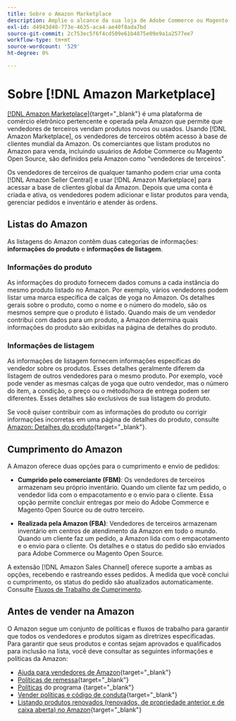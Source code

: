 ```yaml
---
title: Sobre o Amazon Marketplace
description: Amplie o alcance da sua loja de Adobe Commerce ou Magento Open Source, aproveitando seu catálogo de produtos como listagens no Amazon Marketplace.
exl-id: d4943d40-773e-4635-aca4-ae40f8ada7bd
source-git-commit: 2c753ec5f6f4cd509e61b4875e09e9a1a2577ee7
workflow-type: tm+mt
source-wordcount: '529'
ht-degree: 0%

---
```


# Sobre [!DNL Amazon Marketplace]

[[!DNL Amazon Marketplace]](https://sell.amazon.com/){target=&quot;_blank&quot;} é uma plataforma de comércio eletrônico pertencente e operada pela Amazon que permite que vendedores de terceiros vendam produtos novos ou usados. Usando [!DNL Amazon Marketplace], os vendedores de terceiros obtêm acesso à base de clientes mundial da Amazon. Os comerciantes que listam produtos no Amazon para venda, incluindo usuários de Adobe Commerce ou Magento Open Source, são definidos pela Amazon como &quot;vendedores de terceiros&quot;.

Os vendedores de terceiros de qualquer tamanho podem criar uma conta [!DNL Amazon Seller Central] e usar [!DNL Amazon Marketplace] para acessar a base de clientes global da Amazon. Depois que uma conta é criada e ativa, os vendedores podem adicionar e listar produtos para venda, gerenciar pedidos e inventário e atender às ordens.

## Listas do Amazon

As listagens do Amazon contêm duas categorias de informações: **informações do produto** e **informações de listagem**.

### Informações do produto

As informações do produto fornecem dados comuns a cada instância do mesmo produto listado no Amazon. Por exemplo, vários vendedores podem listar uma marca específica de calças de yoga no Amazon. Os detalhes gerais sobre o produto, como o nome e o número do modelo, são os mesmos sempre que o produto é listado. Quando mais de um vendedor contribui com dados para um produto, a Amazon determina quais informações do produto são exibidas na página de detalhes do produto.

### Informações de listagem

As informações de listagem fornecem informações específicas do vendedor sobre os produtos. Esses detalhes geralmente diferem da listagem de outros vendedores para o mesmo produto. Por exemplo, você pode vender as mesmas calças de yoga que outro vendedor, mas o número do item, a condição, o preço ou o método/hora de entrega podem ser diferentes. Esses detalhes são exclusivos de sua listagem do produto.

Se você quiser contribuir com as informações do produto ou corrigir informações incorretas em uma página de detalhes do produto, consulte [Amazon: Detalhes do produto](https://sellercentral.amazon.com/gp/help/external/200335450){target=&quot;_blank&quot;}.

## Cumprimento do Amazon

A Amazon oferece duas opções para o cumprimento e envio de pedidos:

- **Cumprido pelo comerciante (FBM)**: Os vendedores de terceiros armazenam seu próprio inventário. Quando um cliente faz um pedido, o vendedor lida com o empacotamento e o envio para o cliente. Essa opção permite concluir entregas por meio do Adobe Commerce e Magento Open Source ou de outro terceiro.

- **Realizada pela Amazon (FBA)**: Vendedores de terceiros armazenam inventário em centros de atendimento da Amazon em todo o mundo. Quando um cliente faz um pedido, a Amazon lida com o empacotamento e o envio para o cliente. Os detalhes e o status do pedido são enviados para Adobe Commerce ou Magento Open Source.

A extensão [!DNL Amazon Sales Channel] oferece suporte a ambas as opções, recebendo e rastreando esses pedidos. À medida que você conclui o cumprimento, os status do pedido são atualizados automaticamente. Consulte [Fluxos de Trabalho de Cumprimento](./fulfillment-workflows.md).

## Antes de vender na Amazon

O Amazon segue um conjunto de políticas e fluxos de trabalho para garantir que todos os vendedores e produtos sigam as diretrizes especificadas. Para garantir que seus produtos e contas sejam aprovados e qualificados para inclusão na lista, você deve consultar as seguintes informações e políticas da Amazon:

- [Ajuda para vendedores de Amazon](https://sellercentral.amazon.com/gp/help/external/help-page.html?itemID=2&amp;language=en_US/){target=&quot;_blank&quot;}
- [Políticas de remessa](https://sellercentral.amazon.com/gp/help/external/201901620?language=en-US){target=&quot;_blank&quot;}
- [Políticas](https://sellercentral.amazon.com/gp/help/external/521?language=en-US) do programa {target=&quot;_blank&quot;}
- [Vender políticas e código de conduta](https://sellercentral.amazon.com/gp/help/external/1801?language=en-US){target=&quot;_blank&quot;}
- [Listando produtos renovados (renovados, de propriedade anterior e de caixa aberta) no Amazon](https://sell.amazon.com/programs/renewed){target=&quot;_blank&quot;}
